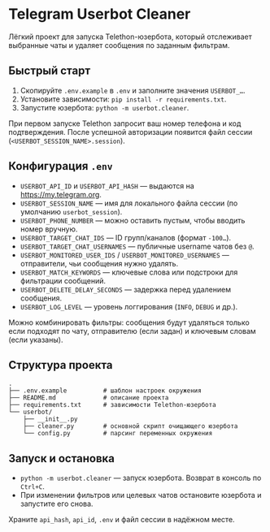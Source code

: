 # Telegram Userbot Cleaner

Лёгкий проект для запуска Telethon-юзербота, который отслеживает выбранные чаты и удаляет сообщения по заданным фильтрам.

## Быстрый старт

1. Скопируйте `.env.example` в `.env` и заполните значения `USERBOT_…`.
2. Установите зависимости: `pip install -r requirements.txt`.
3. Запустите юзербота: `python -m userbot.cleaner`.

При первом запуске Telethon запросит ваш номер телефона и код подтверждения. После успешной авторизации появится файл сессии (`<USERBOT_SESSION_NAME>.session`).

## Конфигурация `.env`

- `USERBOT_API_ID` и `USERBOT_API_HASH` — выдаются на <https://my.telegram.org>.
- `USERBOT_SESSION_NAME` — имя для локального файла сессии (по умолчанию `userbot_session`).
- `USERBOT_PHONE_NUMBER` — можно оставить пустым, чтобы вводить номер вручную.
- `USERBOT_TARGET_CHAT_IDS` — ID групп/каналов (формат `-100…`).
- `USERBOT_TARGET_CHAT_USERNAMES` — публичные username чатов без `@`.
- `USERBOT_MONITORED_USER_IDS` / `USERBOT_MONITORED_USERNAMES` — отправители, чьи сообщения нужно удалять.
- `USERBOT_MATCH_KEYWORDS` — ключевые слова или подстроки для фильтрации сообщений.
- `USERBOT_DELETE_DELAY_SECONDS` — задержка перед удалением сообщения.
- `USERBOT_LOG_LEVEL` — уровень логгирования (`INFO`, `DEBUG` и др.).

Можно комбинировать фильтры: сообщения будут удаляться только если подходят по чату, отправителю (если задан) и ключевым словам (если указаны).

## Структура проекта

```
.
├── .env.example          # шаблон настроек окружения
├── README.md             # описание проекта
├── requirements.txt      # зависимости Telethon-юзербота
└── userbot/
    ├── __init__.py
    ├── cleaner.py        # основной скрипт очищающего юзербота
    └── config.py         # парсинг переменных окружения
```

## Запуск и остановка

- `python -m userbot.cleaner` — запуск юзербота. Возврат в консоль по `Ctrl+C`.
- При изменении фильтров или целевых чатов остановите юзербота и запустите его снова.

Храните `api_hash`, `api_id`, `.env` и файл сессии в надёжном месте.

